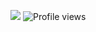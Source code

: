 [![](https://discord.c99.nl/widget/theme-4/482139697796349953.png)](https://discord.com/channels/@me/482139697796349953)
![Profile views](https://gpvc.arturio.dev/flick0)
